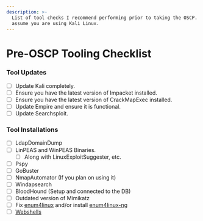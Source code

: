 ```yaml
---
description: >-
  List of tool checks I recommend performing prior to taking the OSCP. These
  assume you are using Kali Linux.
---
```


# Pre-OSCP Tooling Checklist

### Tool Updates

* [ ] Update Kali completely.
* [ ] Ensure you have the latest version of Impacket installed.
* [ ] Ensure you have the latest version of CrackMapExec installed.
* [ ] Update Empire and ensure it is functional.
* [ ] Update Searchsploit.&#x20;

### Tool Installations

* [ ] LdapDomainDump
* [ ] LinPEAS and WinPEAS Binaries.&#x20;
  * [ ] Along with LinuxExploitSuggester, etc.
* [ ] Pspy
* [ ] GoBuster
* [ ] NmapAutomator (If you plan on using it)
* [ ] Windapsearch
* [ ] BloodHound (Setup and connected to the DB)
* [ ] Outdated version of Mimikatz
* [ ] Fix [enum4linux](https://github.com/CiscoCXSecurity/enum4linux/blob/master/enum4linux.pl) and/or install [enum4linux-ng](https://github.com/cddmp/enum4linux-ng)
* [ ] [Webshells](oscp-notes.md#shells)&#x20;
